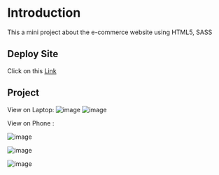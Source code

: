 # Introduction
This a mini project about the e-commerce website using HTML5, SASS

## Deploy Site
Click on this [Link](https://e-commerce-furnit.netlify.app/)

## Project
View on Laptop:
![image](https://github.com/TranAnh022/integrify-fs17-week1/assets/63698770/1cd2d222-a7e6-4e76-8b23-d47096383a13)
![image](https://github.com/TranAnh022/integrify-fs17-week1/assets/63698770/ad8dca1e-92f3-4ddb-b36c-aee6934f0467)


View on Phone :

![image](https://github.com/TranAnh022/integrify-fs17-week1/assets/63698770/71ff750b-9bfa-476c-9878-293be8e031dc)

![image](https://github.com/TranAnh022/integrify-fs17-week1/assets/63698770/505c81b6-5224-4081-9a29-f7041381ae01)

![image](https://github.com/TranAnh022/integrify-fs17-week1/assets/63698770/c3feb211-2751-4f93-ab3c-4af8dccfe605)

